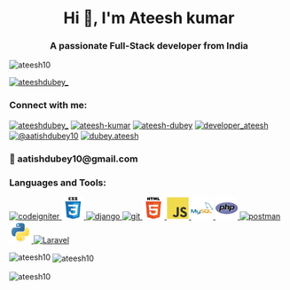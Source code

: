 <h1 align="center">Hi 👋, I'm Ateesh kumar</h1>
<h3 align="center">A passionate Full-Stack developer from India</h3>

<p align="left"> <img src="https://komarev.com/ghpvc/?username=ateesh10&label=Profile%20views&color=0e75b6&style=flat" alt="ateesh10" /> </p>

<p align="left"> <a href="https://twitter.com/ateeshdubey_" target="blank"><img src="https://img.shields.io/twitter/follow/ateeshdubey_?logo=twitter&style=for-the-badge" alt="ateeshdubey_" /></a> </p>

<h3 align="left">Connect with me:</h3>
<p align="left">
<a href="https://twitter.com/ateeshdubey_" target="blank"><img align="center" src="https://raw.githubusercontent.com/rahuldkjain/github-profile-readme-generator/master/src/images/icons/Social/twitter.svg" alt="ateeshdubey_" height="30" width="40" /></a>
<a href="https://linkedin.com/in/ateesh-kumar" target="blank"><img align="center" src="https://raw.githubusercontent.com/rahuldkjain/github-profile-readme-generator/master/src/images/icons/Social/linked-in-alt.svg" alt="ateesh-kumar" height="30" width="40" /></a>
<a href="https://stackoverflow.com/users/ateesh-dubey" target="blank"><img align="center" src="https://raw.githubusercontent.com/rahuldkjain/github-profile-readme-generator/master/src/images/icons/Social/stack-overflow.svg" alt="ateesh-dubey" height="30" width="40" /></a>
<a href="https://instagram.com/developer_ateesh" target="blank"><img align="center" src="https://raw.githubusercontent.com/rahuldkjain/github-profile-readme-generator/master/src/images/icons/Social/instagram.svg" alt="developer_ateesh" height="30" width="40" /></a>
<a href="https://medium.com/@aatishdubey10" target="blank"><img align="center" src="https://raw.githubusercontent.com/rahuldkjain/github-profile-readme-generator/master/src/images/icons/Social/medium.svg" alt="@aatishdubey10" height="30" width="40" /></a>
<a href="https://fb.com/dubey.ateesh" target="blank"><img align="center" src="https://raw.githubusercontent.com/rahuldkjain/github-profile-readme-generator/master/src/images/icons/Social/facebook.svg" alt="dubey.ateesh" height="30" width="40" /></a>
</p>
<h3 align="left">📧 aatishdubey10@gmail.com</h3>
<h3 align="left">Languages and Tools:</h3>
<p align="left"> <a href="https://codeigniter.com" target="_blank" rel="noreferrer"> <img src="https://cdn.worldvectorlogo.com/logos/codeigniter.svg" alt="codeigniter" width="40" height="40"/> </a> <a href="https://www.w3schools.com/css/" target="_blank" rel="noreferrer"> <img src="https://raw.githubusercontent.com/devicons/devicon/master/icons/css3/css3-original-wordmark.svg" alt="css3" width="40" height="40"/> </a> <a href="https://www.djangoproject.com/" target="_blank" rel="noreferrer"> <img src="https://cdn.worldvectorlogo.com/logos/django.svg" alt="django" width="40" height="40"/> </a> <a href="https://git-scm.com/" target="_blank" rel="noreferrer"> <img src="https://www.vectorlogo.zone/logos/git-scm/git-scm-icon.svg" alt="git" width="40" height="40"/> </a> <a href="https://www.w3.org/html/" target="_blank" rel="noreferrer"> <img src="https://raw.githubusercontent.com/devicons/devicon/master/icons/html5/html5-original-wordmark.svg" alt="html5" width="40" height="40"/> </a> <a href="https://developer.mozilla.org/en-US/docs/Web/JavaScript" target="_blank" rel="noreferrer"> <img src="https://raw.githubusercontent.com/devicons/devicon/master/icons/javascript/javascript-original.svg" alt="javascript" width="40" height="40"/> </a> <a href="https://www.mysql.com/" target="_blank" rel="noreferrer"> <img src="https://raw.githubusercontent.com/devicons/devicon/master/icons/mysql/mysql-original-wordmark.svg" alt="mysql" width="40" height="40"/> </a> <a href="https://www.php.net" target="_blank" rel="noreferrer"> <img src="https://raw.githubusercontent.com/devicons/devicon/master/icons/php/php-original.svg" alt="php" width="40" height="40"/> </a> <a href="https://postman.com" target="_blank" rel="noreferrer"> <img src="https://www.vectorlogo.zone/logos/getpostman/getpostman-icon.svg" alt="postman" width="40" height="40"/> </a> <a href="https://www.python.org" target="_blank" rel="noreferrer"> <img src="https://raw.githubusercontent.com/devicons/devicon/master/icons/python/python-original.svg" alt="python" width="40" height="40"/> </a> <a href="https://laravel.com/" target="_blank" rel="noreferrer"><img src="https://upload.wikimedia.org/wikipedia/commons/thumb/9/9a/Laravel.svg/1200px-Laravel.svg.png" alt="Laravel" width="40" height="40"></a> </p>

<p><img align="left" src="https://github-readme-stats.vercel.app/api/top-langs?username=ateesh10&show_icons=true&locale=en&layout=compact" alt="ateesh10" /></p>

<p>&nbsp;<img align="center" src="https://github-readme-stats.vercel.app/api?username=ateesh10&show_icons=true&locale=en" alt="ateesh10" /></p>

<p><img align="center" src="https://github-readme-streak-stats.herokuapp.com/?user=ateesh10&" alt="ateesh10" /></p>
